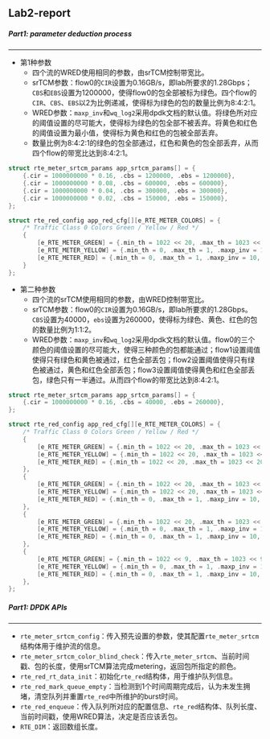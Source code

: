 ## Lab2-report



##### Part1: parameter deduction process 

---

* 第1种参数
  * 四个流的WRED使用相同的参数，由srTCM控制带宽比。
  * srTCM参数：flow0的`CIR`设置为0.16GB/s，即lab所要求的1.28Gbps；`CBS`和`EBS`设置为1200000，使得flow0的包全部被标为绿色。四个flow的`CIR`、`CBS`、`EBS`以2为比例递减，使得标为绿色的包的数量比例为8:4:2:1。
  * WRED参数：`maxp_inv`和`wq_log2`采用dpdk文档的默认值。将绿色所对应的阈值设置的尽可能大，使得标为绿色的包全部不被丢弃。将黄色和红色的阈值设置为最小值，使得标为黄色和红色的包被全部丢弃。
  * 数量比例为8:4:2:1的绿色的包全部通过，红色和黄色的包全部丢弃，从而四个flow的带宽比达到8:4:2:1。

```c
struct rte_meter_srtcm_params app_srtcm_params[] = {
    {.cir = 1000000000 * 0.16, .cbs = 1200000, .ebs = 1200000},
    {.cir = 1000000000 * 0.08, .cbs = 600000, .ebs = 600000},
    {.cir = 1000000000 * 0.04, .cbs = 300000, .ebs = 300000},
    {.cir = 1000000000 * 0.02, .cbs = 150000, .ebs = 150000},
};

struct rte_red_config app_red_cfg[][e_RTE_METER_COLORS] = {
    /* Traffic Class 0 Colors Green / Yellow / Red */
    {
        [e_RTE_METER_GREEN] = {.min_th = 1022 << 20, .max_th = 1023 << 20, .maxp_inv = 10, .wq_log2 = 9},
        [e_RTE_METER_YELLOW] = {.min_th = 0, .max_th = 1, .maxp_inv = 10, .wq_log2 = 9},
        [e_RTE_METER_RED] = {.min_th = 0, .max_th = 1, .maxp_inv = 10, .wq_log2 = 9},
    }
};
```

* 第二种参数
  * 四个流的srTCM使用相同的参数，由WRED控制带宽比。
  * srTCM参数：flow0的`CIR`设置为0.16GB/s，即lab所要求的1.28Gbps。`CBS`设置为40000，`ebs`设置为260000，使得标为绿色、黄色、红色的包的数量比例为1:1:2。
  * WRED参数：`maxp_inv`和`wq_log2`采用dpdk文档的默认值。flow0的三个颜色的阈值设置的尽可能大，使得三种颜色的包都能通过；flow1设置阈值使得只有绿色和黄色被通过，红色全部丢包；flow2设置阈值使得只有绿色被通过，黄色和红色全部丢包；flow3设置阈值使得黄色和红色全部丢包，绿色只有一半通过。从而四个flow的带宽比达到8:4:2:1。

```c
struct rte_meter_srtcm_params app_srtcm_params[] = {
    {.cir = 1000000000 * 0.16, .cbs = 40000, .ebs = 260000},
};

struct rte_red_config app_red_cfg[][e_RTE_METER_COLORS] = {
    /* Traffic Class 0 Colors Green / Yellow / Red */
    {
        [e_RTE_METER_GREEN] = {.min_th = 1022 << 20, .max_th = 1023 << 20, .maxp_inv = 10, .wq_log2 = 9},
        [e_RTE_METER_YELLOW] = {.min_th = 1022 << 20, .max_th = 1023 << 20, .maxp_inv = 10, .wq_log2 = 9},
        [e_RTE_METER_RED] = {.min_th = 1022 << 20, .max_th = 1023 << 20, .maxp_inv = 10, .wq_log2 = 9},
    },
    {
        [e_RTE_METER_GREEN] = {.min_th = 1022 << 20, .max_th = 1023 << 20, .maxp_inv = 10, .wq_log2 = 9},
        [e_RTE_METER_YELLOW] = {.min_th = 1022 << 20, .max_th = 1023 << 20, .maxp_inv = 10, .wq_log2 = 9},
        [e_RTE_METER_RED] = {.min_th = 0, .max_th = 1, .maxp_inv = 10, .wq_log2 = 9},
    },
    {
        [e_RTE_METER_GREEN] = {.min_th = 1022 << 20, .max_th = 1023 << 20, .maxp_inv = 10, .wq_log2 = 9},
        [e_RTE_METER_YELLOW] = {.min_th = 0, .max_th = 1, .maxp_inv = 10, .wq_log2 = 9},
        [e_RTE_METER_RED] = {.min_th = 0, .max_th = 1, .maxp_inv = 10, .wq_log2 = 9},
    },
    {
        [e_RTE_METER_GREEN] = {.min_th = 1022 << 9, .max_th = 1023 << 9, .maxp_inv = 10, .wq_log2 = 9},
        [e_RTE_METER_YELLOW] = {.min_th = 0, .max_th = 1, .maxp_inv = 10, .wq_log2 = 9},
        [e_RTE_METER_RED] = {.min_th = 0, .max_th = 1, .maxp_inv = 10, .wq_log2 = 9},
    },
};
```



##### Part1: DPDK APIs 

---

* `rte_meter_srtcm_config`：传入预先设置的参数，使其配置`rte_meter_srtcm`结构体用于维护流的信息。
* `rte_meter_srtcm_color_blind_check`：传入`rte_meter_srtcm`、当前时间戳、包的长度，使用srTCM算法完成metering，返回包所指定的颜色。
* `rte_red_rt_data_init`：初始化`rte_red`结构体，用于维护队列信息。
* `rte_red_mark_queue_empty`：当检测到1个时间周期完成后，认为未发生拥堵，清空队列并重置`rte_red`中所维护的burst时间。
* `rte_red_enqueue`：传入队列所对应的配置信息、`rte_red`结构体、队列长度、当前时间戳，使用WRED算法，决定是否应该丢包。
* `RTE_DIM`：返回数组长度。

